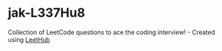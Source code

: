 # jak-L337Hu8
Collection of LeetCode questions to ace the coding interview! - Created using [LeetHub](https://github.com/QasimWani/LeetHub)
